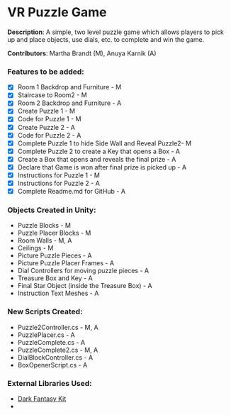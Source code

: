 # VR Puzzle Game

**Description**: A simple, two level puzzle game which allows players to pick up and place objects, use dials, etc. to complete and win the game. 

**Contributors**: Martha Brandt (M), Anuya Karnik (A)

### Features to be added:

- [x] Room 1 Backdrop and Furniture - M
- [x] Staircase to Room2 - M
- [x] Room 2 Backdrop and Furniture - A
- [x] Create Puzzle 1 - M
- [x] Code for Puzzle 1 - M
- [x] Create Puzzle 2 - A
- [x] Code for Puzzle 2 - A
- [x] Complete Puzzle 1 to hide Side Wall and Reveal Puzzle2- M
- [x] Complete Puzzle 2 to create a Key that opens a Box - A
- [x] Create a Box that opens and reveals the final prize - A
- [x] Declare that Game is won after final prize is picked up - A
- [x] Instructions for Puzzle 1 - M
- [x] Instructions for Puzzle 2 - A
- [x] Complete Readme.md for GitHub - A

### Objects Created in Unity:

- Puzzle Blocks - M
- Puzzle Placer Blocks - M
- Room Walls - M, A
- Ceilings - M
- Picture Puzzle Pieces - A
- Picture Puzzle Placer Frames - A
- Dial Controllers for moving puzzle pieces - A
- Treasure Box and Key - A
- Final Star Object (inside the Treasure Box) - A
- Instruction Text Meshes - A

### New Scripts Created:

- Puzzle2Controller.cs - M, A
- PuzzlePlacer.cs - A
- PuzzleComplete.cs - A
- PuzzleComplete2.cs - M, A
- DialBlockController.cs - A
- BoxOpenerScript.cs - A

### External Libraries Used:
- [Dark Fantasy Kit](https://assetstore.unity.com/packages/3d/environments/fantasy/dark-fantasy-kit-free-127925)
- 
